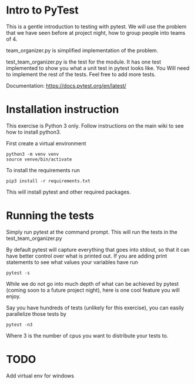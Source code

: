 # Intro to PyTest
This is a gentle introduction to testing with pytest.
We will use the problem that we have seen before
at project night, how to group people into teams of 4.

team_organizer.py is simplified implementation of the
problem.

test_team_organizer.py is the test for the module.
It has one test implemented to show you what a unit
test in pytest looks like. You Will need to implement
the rest of the tests. Feel free to add more tests.

Documentation: https://docs.pytest.org/en/latest/

# Installation instruction
This exercise is Python 3 only. Follow instructions on the
main wiki to see how to install python3.


First create a virtual environment

    python3 -m venv venv
    source venve/bin/activate


To install the requirements run

    pip3 install -r requirements.txt

This will install pytest and other required packages.

# Running the tests

Simply run pytest at the command prompt.
This will run the tests in the test_team_organizer.py

By default pytest will capture everything that goes into
stdout, so that it can have better control over what is
printed out. If you are adding print statements to see
what values your variables have run

    pytest -s

While we do not go into much depth of what can be achieved by
pytest (coming soon to a future project night), here is one cool 
feature you will enjoy.

Say you have hundreds of tests (unlikely for this
exercise), you can easily parallelize those tests by

    pytest -n3

Where 3 is the number of cpus you want to distribute
your tests to.


# TODO 
Add virtual env for windows